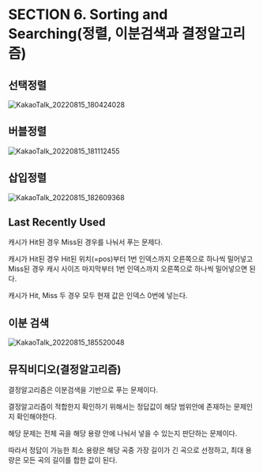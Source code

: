# SECTION 6. Sorting and Searching(정렬, 이분검색과 결정알고리즘)

## 선택정렬

![KakaoTalk_20220815_180424028](https://user-images.githubusercontent.com/83503188/184611253-ae5eb9f1-82c8-42d5-a270-b4d5728f0970.jpg)



## 버블정렬

![KakaoTalk_20220815_181112455](https://user-images.githubusercontent.com/83503188/184611286-6b9aec36-0818-4a22-bfc7-8363a3115a8a.jpg)

## 삽입정렬

![KakaoTalk_20220815_182609368](https://user-images.githubusercontent.com/83503188/184611290-cad4aa7e-eb08-49b4-8424-21e2bad29794.jpg)


## Last Recently Used

캐시가 Hit된 경우 Miss된 경우를 나눠서 푸는 문제다. 

캐시가 Hit된 경우 Hit된 위치(=pos)부터 1번 인덱스까지 오른쪽으로 하나씩 밀어넣고 Miss된 경우 캐시 사이즈 마지막부터 1번 인덱스까지 오른쪽으로 하나씩 밀어넣으면 된다.

캐시가 Hit, Miss 두 경우 모두 현재 값은 인덱스 0번에 넣는다.

## 이분 검색

![KakaoTalk_20220815_185520048](https://user-images.githubusercontent.com/83503188/184615389-5c90ae57-dfc4-4470-8e77-515f6399ac72.jpg)


## 뮤직비디오(결정알고리즘)

결정알고리즘은 이분검색을 기반으로 푸는 문제이다. 

결정알고리즘이 적합한지 확인하기 위해서는 정답값이 해당 범위안에 존재하는 문제인지 확인해야한다.

해당 문제는 전체 곡을 해당 용량 안에 나눠서 넣을 수 있는지 판단하는 문제이다.

따라서 정답이 가능한 최소 용량은 해당 곡중 가장 길이가 긴 곡으로 선정하고, 최대 용량은 모든 곡의 길이를 합한 값이 된다.
